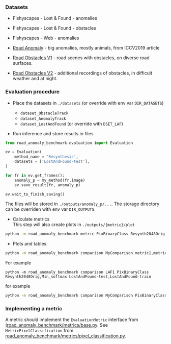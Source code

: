 
### Datasets

* Fishyscapes - Lost & Found - anomalies
* Fishyscapes - Lost & Found - obstacles
* Fishyscapes - Web - anomalies

* [Road Anomaly](doc/RoadAnomaly.md) - big anomalies, mostly animals, from ICCV2019 article
* [Road Obstacles V1](https://arxiv.org/abs/2012.13633) - road scenes with obstacles, on diverse road surfaces.
* [Road Obstacles V2](doc/RoadObstaclesV2.md) - additional recordings of obstacles, in difficult weather and at night.


### Evaluation procedure


* Place the datasets in `./datasets` (or override with env var `DIR_DATASETS`)
  * `dataset_ObstacleTrack`
  * `dataset_AnomalyTrack`
  * `dataset_LostAndFound` (or override with `DSET_LAF`)

* Run inference and store results in files

```python
from road_anomaly_benchmark.evaluation import Evaluation

ev = Evaluation(
	method_name = 'Resynthesis', 
	datasets = ['LostAndFound-test'], 
)

for fr in ev.get_frames():
	anomaly_p = my_method(fr.image)
	ev.save_result(fr, anomaly_p)

ev.wait_to_finish_saving()
```

The files will be stored in `./outputs/anomaly_p/...`. The storage directory can be overriden with env var `DIR_OUTPUTS`.

* Calculate metrics  
This step will also create plots in `./outputs/{metric}/plot`

```bash
python -m road_anomaly_benchmark metric PixBinaryClass Resynth2048Orig LostAndFound-test
```

* Plots and tables

```bash
python -m road_anomaly_benchmark comparison MyComparison metric1,metric2 method1,method2 dset1,dset2
```
For example
```
python -m road_anomaly_benchmark comparison LAF1 PixBinaryClass Resynth2048Orig,Min_softmax LostAndFound-test,LostAndFound-train
```

for example

```bash
python -m road_anomaly_benchmark comparison MyComparison PixBinaryClass Resynth2048Orig,Min_softmax LostAndFound-test,LostAndFound-test
```

### Implementing a metric

A metric should implement the `EvaluationMetric` interface from ([road_anomaly_benchmark/metrics/base.py](road_anomaly_benchmark/metrics/base.py).
See `MetricPixelClassification` from [road_anomaly_benchmark/metrics/pixel_classification.py](road_anomaly_benchmark/metrics/pixel_classification.py).


